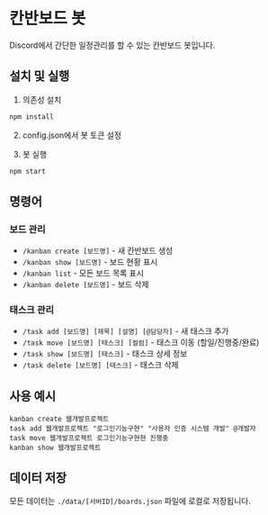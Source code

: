 # 칸반보드 봇

Discord에서 간단한 일정관리를 할 수 있는 칸반보드 봇입니다.

## 설치 및 실행

1. 의존성 설치
```bash
npm install
```

2. config.json에서 봇 토큰 설정

3. 봇 실행
```bash
npm start
```

## 명령어

### 보드 관리
- `/kanban create [보드명]` - 새 칸반보드 생성
- `/kanban show [보드명]` - 보드 현황 표시
- `/kanban list` - 모든 보드 목록 표시
- `/kanban delete [보드명]` - 보드 삭제

### 태스크 관리
- `/task add [보드명] [제목] [설명] [@담당자]` - 새 태스크 추가
- `/task move [보드명] [태스크] [컬럼]` - 태스크 이동 (할일/진행중/완료)
- `/task show [보드명] [태스크]` - 태스크 상세 정보
- `/task delete [보드명] [태스크]` - 태스크 삭제

## 사용 예시

```
kanban create 웹개발프로젝트
task add 웹개발프로젝트 "로그인기능구현" "사용자 인증 시스템 개발" @개발자
task move 웹개발프로젝트 로그인기능구현현 진행중
kanban show 웹개발프로젝트
```

## 데이터 저장

모든 데이터는 `./data/[서버ID]/boards.json` 파일에 로컬로 저장됩니다.